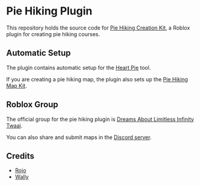 # Pie Hiking Plugin

This repository holds the source code for [Pie Hiking Creation Kit](https://create.roblox.com/store/asset/18723187294/Pie-Hiking-Creation-Kit), a Roblox plugin for creating pie hiking courses.

## Automatic Setup

The plugin contains automatic setup for the [Heart Pie](https://github.com/MarioChao/HeartPie) tool.

If you are creating a pie hiking map, the plugin also sets up the [Pie Hiking Map Kit](https://create.roblox.com/store/asset/18722872073/Pie-Hiking-Map-Kit).

## Roblox Group

The official group for the pie hiking plugin is [Dreams About Limitless Infinity Twaai](https://www.roblox.com/groups/16914311/).

You can also share and submit maps in the [Discord server](https://discord.gg/ymQHxEQX66).

## Credits

- [Rojo](https://rojo.space/)
- [Wally](https://wally.run/)
